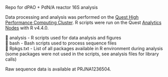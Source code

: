 Repo for dPAO + PdN/A reactor 16S analysis  

Data processing and analysis was performed on the [Quest High Performance Computing Cluster](https://www.it.northwestern.edu/departments/it-services-support/research/computing/quest/). R scripts were run on the Quest [Analytics Nodes](https://www.it.northwestern.edu/departments/it-services-support/research/computing/quest/quest-analytics-nodes.html) with R v4.4.0.

📂 analysis - R scripts used for data analysis and figures  
📂 bash - Bash scripts used to process sequence files  
📄 Rpkgs.txt - List of all packages available in R environment during analysis (some packages were not used in the scripts, see analysis files for library calls)

Raw sequence data is available at PRJNA1236504.